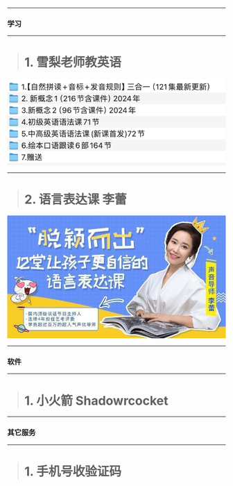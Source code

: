 -------
### 学习
-------
> # 1. 雪梨老师教英语 <!-- {docsify-ignore} -->

![](media/17207044579179.png)


-------

> # 2. 语言表达课 李蕾 <!-- {docsify-ignore} -->

![](media/17207050689808.jpg)


-------
### 软件
-------
> # 1. 小火箭 Shadowrcocket <!-- {docsify-ignore} -->

-------
### 其它服务
-------
># 1. 手机号收验证码<!-- {docsify-ignore} -->